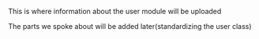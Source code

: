 This is where information about the user module will be uploaded

The parts we spoke about will be added later(standardizing the user class)
